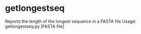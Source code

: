getlongestseq
=============

Reports the length of the longest sequence in a FASTA file
Usage: getlongestseq.py [FASTA file]
